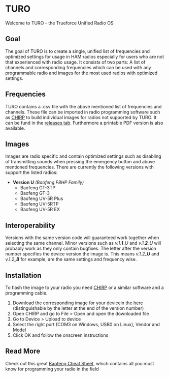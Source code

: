 # TURO
Welcome to TURO - the Trueforce Unified Radio OS
## Goal
The goal of TURO is to create a single, unified list of frequencies and optimized settings for usage in HAM radios especially for users who are not that experienced with radio usage. It consists of two parts: A list of channels and corresponding frequencies which can be used with any programmable radio and images for the most used radios with optimized settings.
## Frequencies
TURO contains a .csv file with the above mentioned list of frequencies and channels. These file can be imported in radio programming software such as [CHIRP](https://chirp.danplanet.com)  to build individual images for radios not supported by TURO. It can be fund in the [releases tab](https://github.com/MasterPuffin/TURO/releases). Furthermore a printable PDF version is also available.
## Images
Images are radio specific and contain optimized settings such as disabling of transmitting sounds when pressing the emergency button and above mentioned frequencies. There are currently the following versions with support the listed radios:

 * **Version U** *(Baofeng F8HP Family)*
   * Baofeng GT-3TP
   * Baofeng GT-3
   * Baofeng UV-5R Plus 
   * Baofeng UV-5RTP 
   * Baofeng UV-5R EX
 ## Interoperability
Versions with the same version code will guaranteed work together when selecting the same channel. Minor versions such as *v.1.**1**_U* and *v.1.**2**_U* will probably work as they only contain bugfixes.
The letter after the version number specifies the device version the image is. This means *v.1.2_**U*** and *v.1.2_**B*** for example, are the same settings and frequency wise.
## Installation
To flash the image to your radio you need [CHIRP](https://chirp.danplanet.com) or a similar software and a programming cable.
 
 1. Download the corresponding image for your devicein the [here](https://github.com/MasterPuffin/TURO/releases) (distinguishable by the letter at the end of the version number)
 2. Open CHIRP and go to File > Open and open the downloaded file
 3. Go to Device > Upload to device
 4. Select the right port (COM3 on Windows, USB0 on Linux), Vendor and Model
 5. Click OK and follow the onscreen instructions
## Read More
Check out this great [Baofeng Cheat Sheet](https://w7apk.com/baofeng), which contains all you must know for programming your radio in the field

